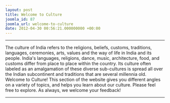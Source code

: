 ```yaml
---
layout: post
title: Welcome to Culture
joomla_id: 87
joomla_url: welcome-to-culture
date: 2012-04-30 00:56:21.000000000 +00:00
---
```

* * *
The culture of India refers to the religions, beliefs, customs, traditions, languages, ceremonies, arts, values and the way of life in India and its people. India's languages, religions, dance, music, architecture, food, and customs differ from place to place within the country. Its culture often labeled as an amalgamation of these diverse sub-cultures is spread all over the Indian subcontinent and traditions that are several millennia old.
Welcome to Culture! This section of the website gives you different angles on a variety of topics, and helps you learn about our culture.
Please feel free to explore. As always, we welcome your feedback!
* * *

